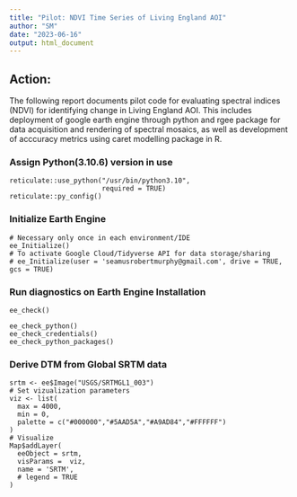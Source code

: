 ```yaml
---
title: "Pilot: NDVI Time Series of Living England AOI"
author: "SM"
date: "2023-06-16"
output: html_document
---
```



## Action:

The following report documents pilot code for evaluating spectral indices (NDVI) for identifying change in Living England AOI. This includes deployment of google earth engine through python and rgee package for data acquisition and rendering of spectral mosaics, as well as development of acccuracy metrics using caret modelling package in R.

### Assign Python(3.10.6) version in use
```{r, eval=FALSE}
reticulate::use_python("/usr/bin/python3.10",
                       required = TRUE)
reticulate::py_config()
```
### Initialize Earth Engine
```{r}
# Necessary only once in each environment/IDE
ee_Initialize() 
# To activate Google Cloud/Tidyverse API for data storage/sharing
# ee_Initialize(user = 'seamusrobertmurphy@gmail.com', drive = TRUE, gcs = TRUE) 
```

### Run diagnostics on Earth Engine Installation
```{r}
ee_check()

ee_check_python()
ee_check_credentials()
ee_check_python_packages()
```
### Derive DTM from Global SRTM data
```{r}
srtm <- ee$Image("USGS/SRTMGL1_003")
# Set vizualization parameters
viz <- list(
  max = 4000,
  min = 0,
  palette = c("#000000","#5AAD5A","#A9AD84","#FFFFFF")
)
# Visualize
Map$addLayer(
  eeObject = srtm,
  visParams =  viz,
  name = 'SRTM',
  # legend = TRUE
)
```